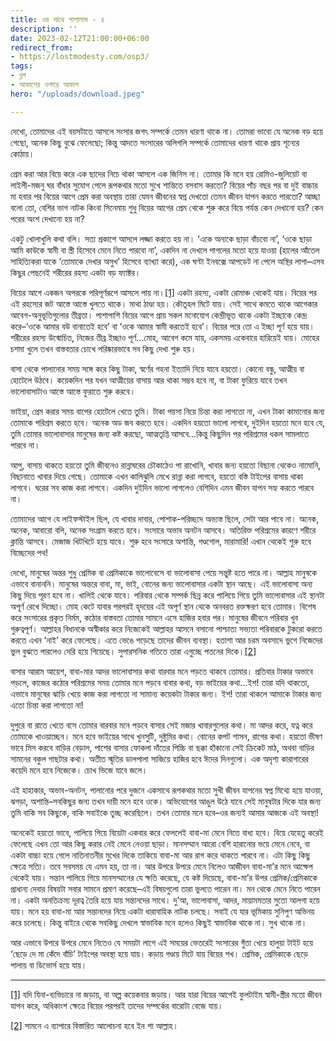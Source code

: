 ```yaml
---
title: ওর সাথে পালালাম - ৪
description: ''
date: 2023-02-12T21:00:00+06:00
redirect_from:
- https://lostmodesty.com/osp3/
tags:
- ব্লগ
- আকাশের ওপারে আকাশ
hero: "/uploads/download.jpeg"

---
```

দেখো, তোমাদের এই বয়সটাতে আসলে সংসার জগৎ সম্পর্কে তেমন ধারণা থাকে না। তোমরা ভাবো যে অনেক বড় হয়ে গেছো, অনেক কিছু বুঝে ফেলেছো; কিন্তু আদতে সংসারের অলিগলি সম্পর্কে তোমাদের ধারণা থাকে প্রায় শূন্যের কোঠায়।

প্রেম করা আর বিয়ে করে এক ছাদের নিচে থাকা আসলে এক জিনিস না। তোমার কি মনে হয় রোমিও-জুলিয়েট বা লাইলী-মজনু ঘর বাঁধার সুযোগ পেলে রূপকথার মতো সুখে শান্তিতে বসবাস করতো? বিয়ের পাঁচ বছর পর বা দুই বাচ্চার মা হবার পর বিয়ের আগে প্রেম করা অবস্থায় তারা যেমন জীবনের স্বপ্ন দেখতো তেমন জীবন যাপন করতে পারতো? আচ্ছা বলো তো, বেশির ভাগ নাটক কিংবা সিনেমায় শুধু বিয়ের আগের প্রেম থেকে শুরু করে বিয়ে পর্যন্ত কেন দেখানো হয়? কেন পরের অংশ দেখানো হয় না?

একটু খোলাখুলি কথা বলি। সত্য প্রকাশে আসলে লজ্জা করতে হয় না। ‘একে অন্যকে ছাড়া বাঁচবো না’, ‘ওকে ছাড়া আমি কাউকে স্বামী বা স্ত্রী হিসেবে মেনে নিতে পারবো না’, একদিন না দেখলে পাগলের মতো হয়ে যাওয়া (হালের আঁতেল সাহিত্যিকরা যাকে ‘তোমাকে দেখার অসুখ’ হিসেবে ব্যাখ্যা করে), এক ঘণ্টা ইনবক্সে আপডেট না পেলে অস্থির লাগা–এসব কিছুর পেছনেই শরীরের রহস্য একটা বড় ফ্যাক্টর।

বিয়ের আগে একজন অপরকে পরিপূর্ণরূপে আসলে পায় না।[\[1\]](#_ftn1) একটা রহস্য, একটা রোমাঞ্চ থেকেই যায়। বিয়ের পর এই রহস্যের জট আস্তে আস্তে খুলতে থাকে। মাথা ঠাণ্ডা হয়। কৌতূহল মিটে যায়। সেই সাথে কমতে থাকে আগেকার আবেগ-অনুভূতিগুলোর তীব্রতা। পাশাপাশি বিয়ের আগে প্রায় সকল মনোযোগ কেন্দ্রীভূত থাকে একটা ইচ্ছাকে কেন্দ্র করে–‘ওকে আমার বউ বানাতেই হবে’ বা ‘ওকে আমার স্বামী করতেই হবে’। বিয়ের পরে তো এ ইচ্ছা পূর্ণ হয়ে যায়। শরীরের রহস্য উন্মোচিত, নিজের তীব্র ইচ্ছাও পূর্ণ…মোহ, আবেগ কমে যায়, একসময় একেবারে হারিয়েই যায়। মোহের চশমা খুলে তখন বাস্তবতার চোখে পরিষ্কারভাবে সব কিছু দেখা শুরু হয়।

বাসা থেকে পালানোর সময় সঙ্গে করে কিছু টাকা, স্বর্ণের গহনা ইত্যাদি নিয়ে যাবে হয়তো। কোনো বন্ধু, আত্মীয় বা হোটেলে উঠবে। কয়েকদিন পর যখন আত্মীয়ের বাসায় আর থাকা সম্ভব হবে না, বা টাকা ফুরিয়ে যাবে তখন ভালোবাসাটাও আস্তে আস্তে ফুরাতে শুরু করবে।

ভাইয়া, প্রেম করার সময় বাপের হোটেলে খেতে তুমি। টাকা পয়সা নিয়ে চিন্তা করা লাগতো না, এখন টাকা কামানোর জন্য তোমাকে পরিশ্রম করতে হবে। অনেক অড জব করতে হবে। একদিন হয়তো ভালো লাগবে, দুইদিন হয়তো মনে হবে যে, তুমি তোমার ভালোবাসার মানুষের জন্য কষ্ট করছো, আত্মতৃপ্তি আসবে…কিন্তু কিছুদিন পর পরিশ্রমের ধকল সামলাতে পারবে না।

আপু, বাসায় থাকতে হয়তো তুমি জীবনেও রান্নাঘরের চৌকাঠেও পা রাখোনি, খাবার জন্য হয়তো বিছানা থেকেও নামোনি, বিছানাতে খাবার দিয়ে গেছে। তোমাকে এখন কালিঝুলি মেখে রান্না করা লাগবে, হয়তো বস্তি টাইপের বাসায় থাকা লাগবে। ঘরের সব কাজ করা লাগবে। একদিন দুইদিন ভালো লাগলেও বেশিদিন এমন জীবন যাপন সহ্য করতে পারবে না।

তোমাদের আগে যে লাইফস্টাইল ছিল, যে খাবার দাবার, পোশাক-পরিচ্ছদে অভ্যস্ত ছিলে, সেটা আর পাবে না। অনেক, অনেক, আবারো বলি, অনেক সংগ্রাম করতে হবে। সংসারে অভাব অনটন আসবে। অতিরিক্ত পরিশ্রমের কারণে শরীরে ক্লান্তি আসবে। মেজাজ খিটখিটে হয়ে যাবে। শুরু হবে সংসারে অশান্তি, গণ্ডগোল, মারামারি! এখান থেকেই শুরু হবে বিচ্ছেদের পথ!

দেখো, মানুষের অন্তর শুধু প্রেমিক বা প্রেমিকাকে ভালোবেসে বা ভালোবাসা পেয়ে সন্তুষ্ট হতে পারে না। আল্লাহ মানুষকে এভাবে বানাননি। মানুষের অন্তরে বাবা, মা, ভাই, বোনের জন্য ভালোবাসার একটা স্থান আছে। এই ভালোবাসা অন্য কিছু দিয়ে পূরণ হবে না। খালিই থেকে যাবে। পরিবার থেকে সম্পর্ক ছিন্ন করে পালিয়ে গিয়ে তুমি ভালোবাসার এই স্থানটা অপূর্ণ রেখে দিচ্ছো। মোহ কেটে যাবার পরপরই হৃদয়ের এই অপূর্ণ স্থান থেকে অনবরত রক্তক্ষরণ হবে তোমার। বিশেষ করে সংসারের প্রকৃত নির্মম, কঠোর বাস্তবতা তোমার সামনে এসে হাজির হবার পর। মানুষের জীবনে পরিবার খুব গুরুত্বপূর্ণ। আল্লাহর বিধানকে অস্বীকার করে নিজেকেই আল্লাহর আসনে বসানো পাশ্চাত্য সভ্যতা পরিবারকে টুকরো করতে করতে এখন ‘নাই’ করে ফেলেছে। এতে ভেঙে পড়েছে তাদের জীবন ব্যবস্থা। হতাশা আর চরম অবসাদে ভুগে নিজেদের ভুল বুঝতে পারলেও দেরি হয়ে গিয়েছে। সুপারসনিক গতিতে তারা এগুচ্ছে পতনের দিকে।[\[2\]](#_ftn2)

বাসার আরাম আয়েশ, বাবা-মার আদর ভালোবাসার কথা বারবার মনে পড়তে থাকবে তোমার। প্রতিবার টাকার অভাবে পড়লে, কাজের কঠোর পরিশ্রমের সময় তোমার মনে পড়বে বাবার কথা, বড় ভাইয়ের কথা…ইশ! তারা যদি থাকতো, এভাবে মানুষের ঝাড়ি খেয়ে কাজ করা লাগতো না সামান্য কয়েকটা টাকার জন্য। ইশ! তারা থাকলে আমাকে টাকার জন্য এতো চিন্তা করা লাগতো না!

দুপুরে বা রাতে খেতে বসে তোমার বারবার মনে পড়বে বাসার সেই মজার খাবারগুলোর কথা। মা আদর করে, যত্ন করে তোমাকে খাওয়াচ্ছেন। মনে হবে ভাইয়ের সাথে খুনসুটি, দুষ্টুমির কথা। বোনের কপট শাসন, রাগের কথা। হয়তো ভীষণ ভাবে মিস করবে বাড়ির বেড়াল, পাশের বাসার ফোকলা দাঁতের পিচ্চি বা ছক্কা হাঁকানো সেই ক্রিকেট মাঠ, অথবা বাড়ির সামনের বকুল গাছটার কথা। অতীত স্মৃতির ডালপালা সাজিয়ে হাজির হবে ঈদের দিনগুলো। এক অদৃশ্য কারাগারের কয়েদি মনে হবে নিজেকে। চোখ ভিজে যাবে জলে।

এই হাহাকার, অভাব-অনটন, পালানোর পরে দুজনে একসাথে রূপকথার মতো সুখী জীবন যাপনের স্বপ্ন মিথ্যে হয়ে যাওয়া, ঝগড়া, অশান্তি–সবকিছুর জন্য তখন দায়ী মনে হবে ওকে। অভিযোগের আঙুল উঠে যাবে সেই মানুষটার দিকে যার জন্য তুমি বাকি সব কিছুকে, বাকি সবাইকে তুচ্ছ করেছিলে। তখন তোমার মনে হবে–ওর জন্যই আমার আজকে এই অবস্থা!

অনেকেই হয়তো ভাবে, পালিয়ে গিয়ে বিয়েটা একবার করে ফেললেই বাবা-মা মেনে নিতে বাধ্য হবে। বিয়ে যেহেতু করেই ফেলেছে এখন তো আর কিছু করার নেই মেনে নেওয়া ছাড়া। মানসম্মান আরো বেশি হারানোর ভয়ে মেনে নেবে, বা একটা বাচ্চা হয়ে গেলে নাতিনাতনীর মুখের দিকে তাকিয়ে বাবা-মা আর রাগ করে থাকতে পারবে না। এটা কিছু কিছু ক্ষেত্রে সত্যি। তবে সবসময় যে এমন হয়, তা না। আর উপরে উপরে মেনে নিলেও আজীবন বাবা-মা’র মনে আক্ষেপ থেকেই যায়। সন্তান পালিয়ে গিয়ে মানসম্মানের যে ক্ষতি করেছে, যে কষ্ট দিয়েছে, বাবা-মা’র উপর প্রেমিক/প্রেমিকাকে প্রাধান্য দেবার বিষয়টা সবার সামনে প্রমাণ করেছে–এই বিষয়গুলো তারা ভুলতে পারেন না। মন থেকে মেনে নিতে পারেন না। একটা অনতিক্রম্য দূরত্ব তৈরি হয়ে যায় সন্তানদের সাথে। দু’আ, ভালোবাসা, আদর, মায়ামমতার সুতো আলগা হয়ে যায়। মনে হয় বাবা-মা আর সন্তানদের নিয়ে একটা ধারাবাহিক নাটক চলছে। সবাই যে যার ভূমিকায় সুনিপুণ অভিনয় করে চলেছে। কিন্তু বাইরে থেকে সবকিছু দেখলে স্বাভাবিক মনে হলেও কিছুই স্বাভাবিক থাকে না। সুখ থাকে না।

আর এভাবে উপরে উপরে মেনে নিতেও যে সময়টা লাগে এই সময়ের ভেতরেই সংসারের গুঁতা খেয়ে হালুয়া টাইট হয়ে ‘ছেড়ে দে মা কেঁদে বাঁচি’ টাইপের অবস্থা হয়ে যায়। কড়ায় গণ্ডায় মিটে যায় বিয়ের শখ। প্রেমিক, প্রেমিকাকে ছেড়ে পালায় বা ডিভোর্স হয়ে যায়।

***

[\[1\]](#_ftnref1) যদি যিনা-ব্যভিচারে না জড়ায়, বা অল্প কয়েকবার জড়ায়। আর যারা বিয়ের আগেই ফুলটাইম স্বামী-স্ত্রীর মতো জীবন যাপন করে, অধিকাংশ ক্ষেত্রে বিয়ের পরপরই তাদের সম্পর্কের বারোটা বেজে যায়।

[\[2\]](#_ftnref2) সামনে এ ব্যাপারে বিস্তারিত আলোচনা হবে ইন শা আল্লাহ।